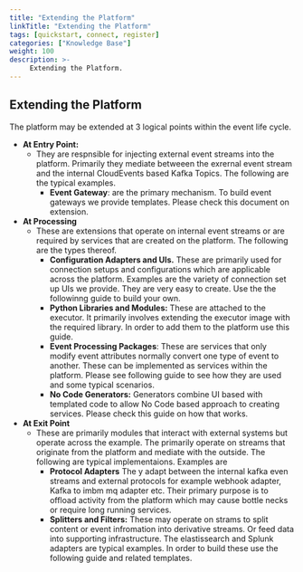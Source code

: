 ```yaml
---
title: "Extending the Platform"
linkTitle: "Extending the Platform"
tags: [quickstart, connect, register] 
categories: ["Knowledge Base"]
weight: 100
description: >-
     Extending the Platform.
---
```




## Extending the Platform

The platform may be extended at 3 logical points within the event life cycle.



* **At Entry Point:** 
  * They are respnsible for injecting external event streams into the platform. Primarily they mediate betweeen the exrernal event stream and the internal CloudEvents based Kafka Topics.  The following are the typical examples.
    * **Event Gateway**: are the primary mechanism.  To build event gateways we provide templates. Please check this document on extension.
* **At Processing**
  * These are extensions that operate on internal event streams or are required by services that are created on the platform. The following are the types thereof.
    * **Configuration Adapters and UIs.** These are primarily used for connection setups and configurations which are applicable across the platform. Examples are the variety of connection set up UIs we provide. They are very easy to create. Use the the followinng guide to build your own.
    * **Python Libraries and Modules:** These are attached to the executor. It primarily involves extending the executor image with the required library.  In order to add them to the platform use this guide.
    * **Event Processing Packages**: These are services that only modify event attributes normally convert one type of event to another. These can be implemented as services within the platform. Please see following guide to see how they are used and some typical scenarios. 
    * **No Code Generators:** Generators combine UI based with templated code to allow No Code based approach to creating services. Please check this guide on how that works. 
* **At Exit Point**
  * These are primarily modules that interact with external systems but operate across the example. The primarily operate on streams that originate from the platform and mediate with the outside. The following are typical implementaions. Examples are
    * **Protocol Adapters** The y adapt between the internal kafka even streams and external protocols for example webhook adapter, Kafka to imbm mq adapter etc. Their primary purpose is to offload activity from the platform which may cause bottle necks or require long running services.
    * **Splitters and Filters:** These may operate on strams to split content or event infromation into derivative streams. Or feed data into supporting infrastructure. The elastissearch and Splunk adapters are typical examples. In order to build these use the following guide and related templates.



